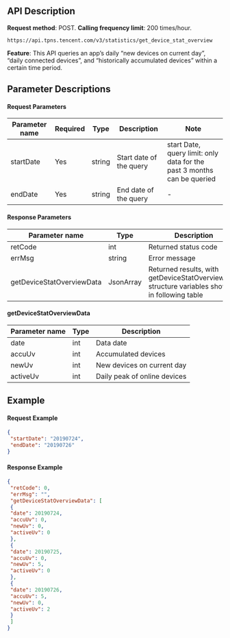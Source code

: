 


## API Description
**Request method**: POST.
**Calling frequency limit**: 200 times/hour.
```shell
https://api.tpns.tencent.com/v3/statistics/get_device_stat_overview
```
**Feature**: This API queries an app’s daily “new devices on current day”, “daily connected devices”, and “historically accumulated devices” within a certain time period.

## Parameter Descriptions
#### Request Parameters

| Parameter name  | Required | Type   | Description         | Note                                            |
| --------- | ---- | ------ | ------------ | ----------------------------------------------- |
| startDate | Yes   | string | Start date of the query | start Date, query limit: only data for the past 3 months can be queried |
| endDate   | Yes   | string | End date of the query | -                                               |

#### Response Parameters

| Parameter name                  | Type      | Description                                                |
| ------------------------- | --------- | --------------------------------------------------- |
| retCode                   | int       | Returned status code                                          |
| errMsg                    | string    | Error message                                            |
| getDeviceStatOverviewData | JsonArray | Returned results, with getDeviceStatOverviewData structure variables shown in following table |

#### getDeviceStatOverviewData

| Parameter name | Type   | Description           |
| -------- | ------ | -------------- |
| date     | int | Data date       |
| accuUv   | int    | Accumulated devices     |
| newUv    | int    | New devices on current day   |
| activeUv | int    | Daily peak of online devices |


## Example
#### Request Example
```json
{
 "startDate": "20190724",
 "endDate": "20190726"
}
```
#### Response Example
```json
{
 "retCode": 0,
 "errMsg": "",
 "getDeviceStatOverviewData": [
 {
 "date": 20190724,
 "accuUv": 0,
 "newUv": 0,
 "activeUv": 0
 },
 {
 "date": 20190725,
 "accuUv": 0,
 "newUv": 5,
 "activeUv": 0
 },
 {
 "date": 20190726,
 "accuUv": 5,
 "newUv": 0,
 "activeUv": 2
 }
 ]
}
```

